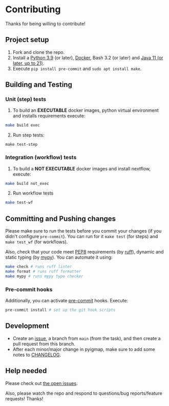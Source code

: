# Contributing

Thanks for being willing to contribute!

## Project setup

1. Fork and clone the repo.
2. Install a [Python 3.9](https://www.python.org/downloads/release/python-390/) (or later), [Docker](https://docs.docker.com/engine/install/), Bash 3.2 (or later) and [Java 11 (or later, up to 21)](http://www.oracle.com/technetwork/java/javase/downloads/index.html).
3. Execute `pip install pre-commit` and `sudo apt install make`.

## Building and Testing

### Unit (step) tests

1. To build an **EXECUTABLE** docker images, python virtual environment and installs requirements execute:
```bash
make build exec
```

2. Run step tests:
```
make test-step
```

### Integration (workflow) tests

1. To build a **NOT EXECUTABLE** docker images and install nextflow, execute:
```bash
make build not_exec
```

2. Run workflow tests
```bash
make test-wf
```

## Committing and Pushing changes

Please make sure to run the tests before you commit your changes (if you didn't configure `pre-commit`). You can run for it `make test` (for steps) and `make test_wf` (for workflows).  

Also, check that your code meet [PEP8](https://peps.python.org/pep-0008/) requirements (by [ruff](https://github.com/astral-sh/ruff)), dynamic and static typing (by [mypy](https://github.com/python/mypy)). You can automate it using:
```bash
make check # runs ruff linter
make format # runs ruff formatter
make mypy # runs mypy type checker
```

### Pre-commit hooks

Additionally, you can activate [pre-commit](https://pre-commit.com/) hooks. Execute:

```bash
pre-commit install # set up the git hook scripts
```

## Development

* Create an [issue](https://github.com/BostonGene/pyigmap/issues), a branch from `main` (from the task), and then create a pull request from this branch.
* After each minor/major change in pyigmap, make sure to add some notes to [CHANGELOG](CHANGELOG.md).

## Help needed

Please check out [the open issues](https://github.com/BostonGene/pyigmap/issues).

Also, please watch the repo and respond to questions/bug reports/feature requests! Thanks!